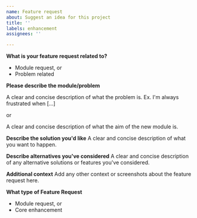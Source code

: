 ```yaml
---
name: Feature request
about: Suggest an idea for this project
title: ''
labels: enhancement
assignees: ''

---
```


**What is your feature request related to?**
* Module request, or
* Problem related

**Please describe the module/problem**

A clear and concise description of what the problem is. Ex. I'm always frustrated when [...]

or 

A clear and concise description of what the aim of the new module is.

**Describe the solution you'd like**
A clear and concise description of what you want to happen.

**Describe alternatives you've considered**
A clear and concise description of any alternative solutions or features you've considered.

**Additional context**
Add any other context or screenshots about the feature request here.

**What type of Feature Request**
* Module request, or
* Core enhancement
